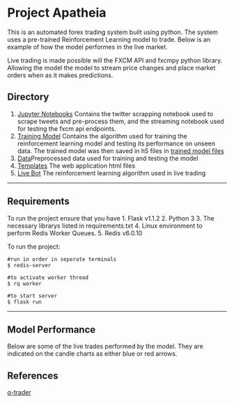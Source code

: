 # Project Apatheia

This is an automated forex trading system built using python. The system uses a pre-trained Reinforcement Learning model to trade. Below is an example of how the model performes in the live market.

Live trading is made possible will the FXCM API and fxcmpy python library. Allowing the model the model to stream price changes and place market orders when as it makes predictions.
## Directory

 1. [Jupyter Notebooks](jupyter_notebooks) Contains the twitter scrapping notebook used to scrape tweets and pre-process them, and the streaming notebook used for testing the fxcm api endpoints.
 2. [Training Model](TrainingModel) Contains the algorithm used for training the reinforcement learning model and testing its performance on unseen data. The trained model was then saved in h5 files in [trained model files](TrainingModel/models)
 3. [Data](Data)Preprocessed data used for training and testing the model
 4. [Templates](templates) The web application html files
 5. [Live Bot](LiveBot.py) The reinforcement learning algorithm used in live trading
 

********

## Requirements
To run the project ensure that you have
    1. Flask v1.1.2
    2. Python 3
    3. The necessary librarys listed in requirements.txt
    4. Linux environment to perform Redis Worker Queues.
    5. Redis v6.0.10

To run the project:
````````
#run in order in seperate terminals
$ redis-server
`````````
`````````
#to activate worker thread
$ rq worker

#to start server
$ flask run
```````````
******

## Model Performance
Below are some of the live trades performed by the model. They are indicated on the candle charts as either blue or red arrows.

## References
[q-trader](https://github.com/edwardhdlu/q-trader) 
